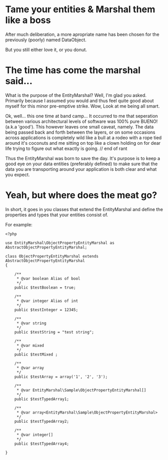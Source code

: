 Tame your entities & Marshal them like a boss
=============================================

After much deliberation, a more apropriate name has been chosen for the previously (poorly) named DataObject.

But you still either love it, or you donut.


The time has come the marshal said...
=====================================

What is the purpose of the EntityMarshal? Well, I'm glad you asked. Primarily because I assumed you would and thus feel quite good about myself for this minor pre-emptive strike. Wow, Look at me being all smart.

Ok, well... this one time at band camp... It occurred to me that seperation between various architectural levels of software was 100% pure BUENO! (a.k.a 'good'). This however leaves one small caveat, namely. The data being passed back and forth between the layers, or on some occasions across applications is completely wild like a bull at a rodeo with a rope tied around it's coconuts and me sitting on top like a clown holding on for dear life trying to figure out what exactly is going. // end of rant

Thus the EntityMarshal was born to save the day. It's purpose is to keep a good eye on your data entities (preferably defined) to make sure that the data you are transporting around your application is both clear and what you expect.


Yeah, but where does the meat go?
=================================

In short, it goes in you classes that extend the EntityMarshal and define the properties and types that your entities consist of.
	
For example:

    <?php

    use EntityMarshal\ObjectPropertyEntityMarshal as AbstractObjectPropertyEntityMarshal;

    class ObjectPropertyEntityMarshal extends AbstractObjectPropertyEntityMarshal
    {

        /**
         * @var boolean Alias of bool
         */
        public $testBoolean = true;

        /**
         * @var integer Alias of int
         */
        public $testInteger = 12345;

        /**
         * @var string
         */
        public $testString = "test string";

        /**
         * @var mixed
         */
        public $testMixed ;

        /**
         * @var array
         */
        public $testArray = array('1', '2', '3');

        /**
         * @var EntityMarshal\Sample\ObjectPropertyEntityMarshal[]
         */
        public $testTypedArray1;

        /**
         * @var array<EntityMarshal\Sample\ObjectPropertyEntityMarshal>
         */
        public $testTypedArray2;

        /**
         * @var integer[]
         */
        public $testTypedArray4;

    }
